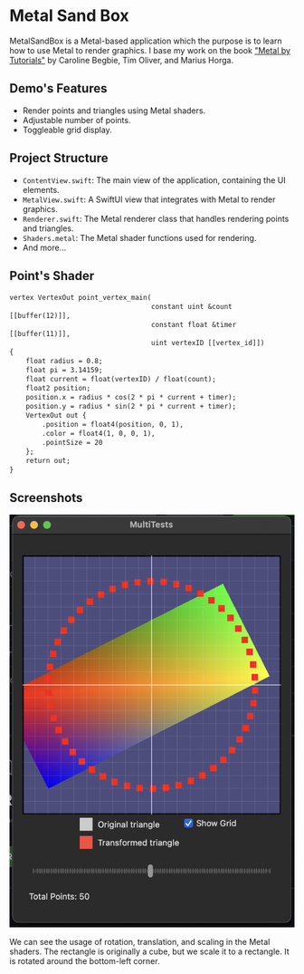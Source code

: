 # Metal Sand Box

MetalSandBox is a Metal-based application which the purpose is to learn how to use Metal to render graphics. I base my work on the book ["Metal by Tutorials"](https://www.kodeco.com/books/metal-by-tutorials/v4.0) by Caroline Begbie, Tim Oliver, and Marius Horga.


## Demo's Features

- Render points and triangles using Metal shaders.
- Adjustable number of points.
- Toggleable grid display.

## Project Structure

- `ContentView.swift`: The main view of the application, containing the UI elements.
- `MetalView.swift`: A SwiftUI view that integrates with Metal to render graphics.
- `Renderer.swift`: The Metal renderer class that handles rendering points and triangles.
- `Shaders.metal`: The Metal shader functions used for rendering.
- And more...

## Point's Shader

```metal
vertex VertexOut point_vertex_main(
                                   constant uint &count [[buffer(12)]],
                                   constant float &timer [[buffer(11)]],
                                   uint vertexID [[vertex_id]])
{
    float radius = 0.8;
    float pi = 3.14159;
    float current = float(vertexID) / float(count);
    float2 position;
    position.x = radius * cos(2 * pi * current + timer);
    position.y = radius * sin(2 * pi * current + timer);
    VertexOut out {
        .position = float4(position, 0, 1),
        .color = float4(1, 0, 0, 1),
        .pointSize = 20
    };
    return out;
}
```

## Screenshots

![Screenshot](Screenshots/preview.png)

We can see the usage of rotation, translation, and scaling in the Metal shaders.
The rectangle is originally a cube, but we scale it to a rectangle.
It is rotated around the bottom-left corner.
